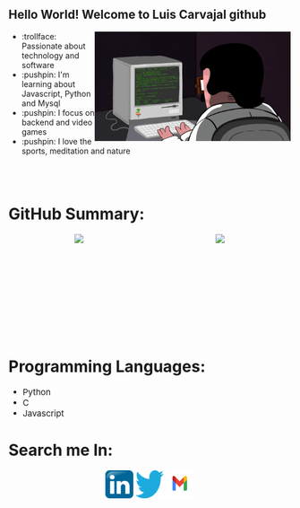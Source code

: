 <div id="about_me" >
  <h2> Hello World! Welcome to Luis Carvajal github</h2>
  <img align="right" alt="GIF" src="https://github.com/luiscarvil/luiscarvil/blob/main/giphy.gif" width="350"/>
  <ul>
    <li> :trollface: Passionate about technology and software </li>
    <li> :pushpin: I'm learning about Javascript, Python and Mysql </li>
    <li> :pushpin: I focus on backend and video games </li>
    <li> :pushpin: I love the sports, meditation and nature </li>
  </ul>
</div>
<br><br>

<h1>GitHub Summary:</h1>
<div style="display:flex; justify-content:space-around">
    <img src="https://github-readme-stats.vercel.app/api?username=luiscarvil&show_icons=true&theme=""" height="180px">
    <img src="https://github-readme-stats.vercel.app/api/top-langs/?username=luiscarvil&theme=""&langs_count=8&layout=compact" height="180px">
</div>
<h1>Programming Languages:</h1>
<div style="font-size:15px">
    <ul>
        <li>Python</li>
        <li>C</li>
        <li>Javascript</li>
    </ul>
</div>

<div>
 <h1> Search me In:</h1>
<p align="center">
<a href="https://www.linkedin.com/in/luiscarvajalv/"><img alt="LinkedIn" src="https://github.com/luiscarvil/luiscarvil/blob/main/1200px-Linkedin.svg.png" width=50, height=50></a>
<a href="https://twitter.com/luis_carvajalv"><img alt="Twitter" src="https://github.com/luiscarvil/luiscarvil/blob/main/twitter.png" width=50, height=50></a>
<a href="https://mail.google.com/mail/u/?authuser=luiscarvajal05@GMAIL.COM"><img alt="Twitter" src="https://github.com/luiscarvil/luiscarvil/blob/main/Gmail-logo.png" width=50, height=50></a>
</p>
</div>
